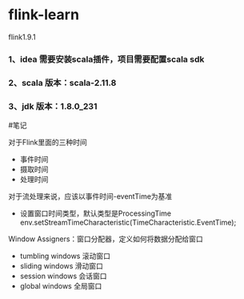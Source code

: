 # flink-learn
flink1.9.1

### 1、idea 需要安装scala插件，项目需要配置scala sdk
### 2、scala 版本：scala-2.11.8
### 3、jdk 版本：1.8.0_231

#笔记

对于Flink里面的三种时间
- 事件时间
- 摄取时间
- 处理时间
   
对于流处理来说，应该以事件时间-eventTime为基准 

- 设置窗口时间类型，默认类型是ProcessingTime
 env.setStreamTimeCharacteristic(TimeCharacteristic.EventTime);


Window Assigners：窗口分配器，定义如何将数据分配给窗口
- tumbling windows 滚动窗口
- sliding windows 滑动窗口
- session windows 会话窗口
- global windows 全局窗口
